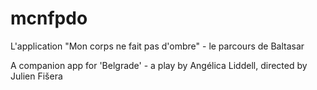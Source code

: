 mcnfpdo
=======

L'application "Mon corps ne fait pas d'ombre" - le parcours de Baltasar

A companion app for 'Belgrade' - a play by Angélica Liddell, directed by Julien Fišera